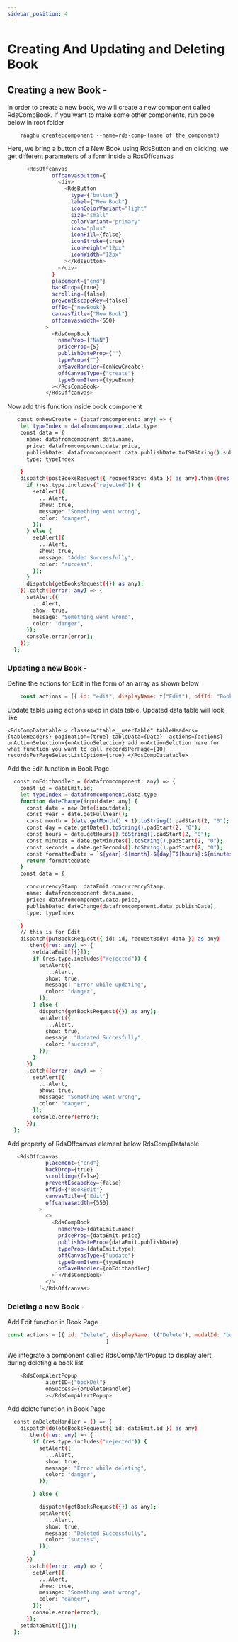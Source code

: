 ```yaml
---
sidebar_position: 4
---
```


# Creating And Updating and Deleting Book

Creating a new Book -
---------------------

In order to create a new book, we will create a new component called RdsCompBook. If you want to make some other components, run code below in root folder

```shell
    raaghu create:component --name=rds-comp-(name of the component)
```
Here, we bring a button of a New Book using RdsButton and on clicking, we get different parameters of a form inside a RdsOffcanvas
```bash
      <RdsOffcanvas
              offcanvasbutton={
                <div>
                  <RdsButton
                    type={"button"}
                    label={"New Book"}
                    iconColorVariant="light"
                    size="small"
                    colorVariant="primary"
                    icon="plus"
                    iconFill={false}
                    iconStroke={true}
                    iconHeight="12px"
                    iconWidth="12px"
                  ></RdsButton>
                </div>
              }
              placement={"end"}
              backDrop={true}
              scrolling={false}
              preventEscapeKey={false}
              offId={"newBook"}
              canvasTitle={"New Book"}
              offcanvaswidth={550}
            >
              <RdsCompBook
                nameProp={"NaN"}
                priceProp={5}
                publishDateProp={""}
                typeProp={""}
                onSaveHandler={onNewCreate}
                offCanvasType={"create"}
                typeEnumItems={typeEnum}
              ></RdsCompBook>
            </RdsOffcanvas>
```
Now add this function inside book component

```bash
   const onNewCreate = (datafromcomponent: any) => {
    let typeIndex = datafromcomponent.data.type
    const data = {
      name: datafromcomponent.data.name,
      price: datafromcomponent.data.price,
      publishDate: datafromcomponent.data.publishDate.toISOString().substring(0, 19),
      type: typeIndex

    }
    dispatch(postBooksRequest({ requestBody: data }) as any).then((res: any) => {
      if (res.type.includes("rejected")) {
        setAlert({
          ...Alert,
          show: true,
          message: "Something went wrong",
          color: "danger",
        });
      } else {
        setAlert({
          ...Alert,
          show: true,
          message: "Added Successfully",
          color: "success",
        });
      }
      dispatch(getBooksRequest({}) as any);
    }).catch((error: any) => {
      setAlert({
        ...Alert,
        show: true,
        message: "Something went wrong",
        color: "danger",
      });
      console.error(error);
    });
  };
```

### Updating a new Book -

Define the actions for Edit in the form of an array as shown below

```javascript
    const actions = [{ id: "edit", displayName: t("Edit"), offId: "BookEdit"}]
```

Update table using actions used in data table. Updated data table will look like

`<RdsCompDatatable >
    classes="table__userTable"
    tableHeaders={tableHeaders}
    pagination={true}
    tableData={Data} 
    actions={actions} 
    onActionSelection={onActionSelection}
   add onActionSelction here for what function you want to call
    recordsPerPage={10}
    recordsPerPageSelectListOption={true}
</RdsCompDatatable>`


Add the Edit function in Book Page

```bash
  const onEdithandler = (datafromcomponent: any) => {
    const id = dataEmit.id;
    let typeIndex = datafromcomponent.data.type
    function dateChange(inputdate: any) {
      const date = new Date(inputdate);
      const year = date.getFullYear();
      const month = (date.getMonth() + 1).toString().padStart(2, "0");
      const day = date.getDate().toString().padStart(2, "0");
      const hours = date.getHours().toString().padStart(2, "0");
      const minutes = date.getMinutes().toString().padStart(2, "0");
      const seconds = date.getSeconds().toString().padStart(2, "0");
      const formattedDate = `${year}-${month}-${day}T${hours}:${minutes}:${seconds}`;
      return formattedDate
    }
    const data = {

      concurrencyStamp: dataEmit.concurrencyStamp,
      name: datafromcomponent.data.name,
      price: datafromcomponent.data.price,
      publishDate: dateChange(datafromcomponent.data.publishDate),
      type: typeIndex

    }
    // this is for Edit
    dispatch(putBooksRequest({ id: id, requestBody: data }) as any)
      .then((res: any) => {
        setdataEmit([{}]);
        if (res.type.includes("rejected")) {
          setAlert({
            ...Alert,
            show: true,
            message: "Error while updating",
            color: "danger",
          });
        } else {
          dispatch(getBooksRequest({}) as any);
          setAlert({
            ...Alert,
            show: true,
            message: "Updated Succesfully",
            color: "success",
          });
        }
      })
      .catch((error: any) => {
        setAlert({
          ...Alert,
          show: true,
          message: "Something went wrong",
          color: "danger",
        });
        console.error(error);
      });
  };
```

Add property of RdsOffcanvas element below RdsCompDatatable

```bash
   <RdsOffcanvas
            placement={"end"}
            backDrop={true}
            scrolling={false}
            preventEscapeKey={false}
            offId={"BookEdit"}
            canvasTitle={"Edit"}
            offcanvaswidth={550}
          >
            <>
              <RdsCompBook
                nameProp={dataEmit.name}
                priceProp={dataEmit.price}
                publishDateProp={dataEmit.publishDate}
                typeProp={dataEmit.type}
                offCanvasType={"update"}
                typeEnumItems={typeEnum}
                onSaveHandler={onEdithandler}
              >`</RdsCompBook>`
            </>
          `</RdsOffcanvas>
```

### Deleting a new Book –

Add Edit function in Book Page

```javascript
const actions = [{ id: "Delete", displayName: t("Delete"), modalId: "bookDel" }]
                               ]
```

We integrate a component called RdsCompAlertPopup to display alert during deleting a book list

```javascript
    <RdsCompAlertPopup
            alertID={"bookDel"}
            onSuccess={onDeleteHandler}
            ></RdsCompAlertPopup>
```

Add delete function in Book Page

```bash
  const onDeleteHandler = () => {
    dispatch(deleteBooksRequest({ id: dataEmit.id }) as any)
      .then((res: any) => {
        if (res.type.includes("rejected")) {
          setAlert({
            ...Alert,
            show: true,
            message: "Error while deleting",
            color: "danger",
          });

        } else {

          dispatch(getBooksRequest({}) as any);
          setAlert({
            ...Alert,
            show: true,
            message: "Deleted Successfully",
            color: "success",
          });
        }
      })
      .catch((error: any) => {
        setAlert({
          ...Alert,
          show: true,
          message: "Something went wrong",
          color: "danger",
        });
        console.error(error);
      });
    setdataEmit([{}]);
  };

```
